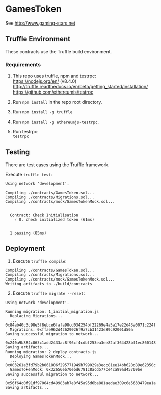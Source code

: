 # GamesToken

See http://www.gaming-stars.net

## Truffle Environment

These contracts use the Truffle build environment.

### Requirements

1. This repo uses truffle, npm and testrpc:  
https://nodejs.org/en/ (v8.4.0)  
http://truffle.readthedocs.io/en/beta/getting_started/installation/
https://github.com/ethereumjs/testrpc

1. Run `npm install` in the repo root directory.

1. Run `npm install -g truffle`

1. Run `npm install -g ethereumjs-testrpc`.

1. Run testrpc:  
`testrpc`

## Testing

There are test cases using the Truffle framework.

Execute `truffle test`:
```
Using network 'development'.

Compiling ./contracts/GamesToken.sol...
Compiling ./contracts/Migrations.sol...
Compiling ./contracts/mock/GamesTokenMock.sol...


  Contract: Check Initialisation
    ✓ 0. check initialized token (61ms)


  1 passing (85ms)
```

## Deployment

1. Execute `truffle compile`:  
```
Compiling ./contracts/GamesToken.sol...
Compiling ./contracts/Migrations.sol...
Compiling ./contracts/mock/GamesTokenMock.sol...
Writing artifacts to ./build/contracts
```

2. Execute `truffle migrate --reset`:  
```
Using network 'development'.

Running migration: 1_initial_migration.js
  Replacing Migrations...
  ... 0x84ab40c3c98e5f8ebce6fafa98cd034254bf22269e4a5a17e22d43a0071c224f
  Migrations: 0xffae962d42629026f9a7cb31423e89c92001d50a
Saving successful migration to network...
  ... 0x240a9b884c063c1add2433ac8f96cf4cdbf253ea3ee82af364428bf1ec860148
Saving artifacts...
Running migration: 2_deploy_contracts.js
  Deploying GamesTokenMock...
  ... 0x003261a3fd79b2b061806f295771949b799029a3ecc81ee14bb628d89e62350c
  GamesTokenMock: 0x32656eb70ebd6781c8acd577ce4ca89ad45709be
Saving successful migration to network...
  ... 0x56f64c0f91df97064cd49983ab7e8f45a95d6ba881aedae309c6e5633479ea1a
Saving artifacts...
```
